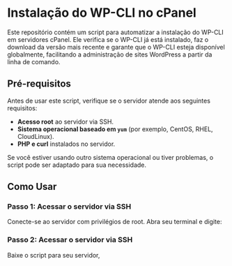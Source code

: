 # Instalação do WP-CLI no cPanel

Este repositório contém um script para automatizar a instalação do WP-CLI em servidores cPanel. Ele verifica se o WP-CLI já está instalado, faz o download da versão mais recente e garante que o WP-CLI esteja disponível globalmente, facilitando a administração de sites WordPress a partir da linha de comando.

## Pré-requisitos

Antes de usar este script, verifique se o servidor atende aos seguintes requisitos:

- **Acesso root** ao servidor via SSH.
- **Sistema operacional baseado em `yum`** (por exemplo, CentOS, RHEL, CloudLinux).
- **PHP e curl** instalados no servidor.

Se você estiver usando outro sistema operacional ou tiver problemas, o script pode ser adaptado para sua necessidade.

## Como Usar

### Passo 1: Acessar o servidor via SSH

Conecte-se ao servidor com privilégios de root. Abra seu terminal e digite:

### Passo 2: Acessar o servidor via SSH
Baixe o script para seu servidor,
